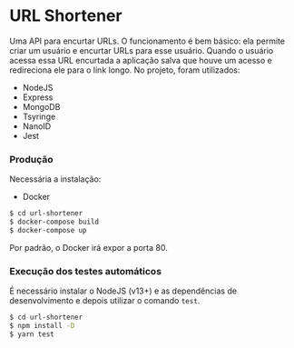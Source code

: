 # URL Shortener

Uma API para encurtar URLs. O funcionamento é bem básico: ela permite criar um usuário e encurtar URLs para esse usuário. Quando o usuário acessa essa URL encurtada a aplicação salva que houve um acesso e redireciona ele para o link longo. No projeto, foram utilizados:
* NodeJS
* Express
* MongoDB
* Tsyringe
* NanoID
* Jest

### Produção

Necessária a instalação:
* Docker

```sh
$ cd url-shortener
$ docker-compose build
$ docker-compose up
```

Por padrão, o Docker irá expor a porta 80.

### Execução dos testes automáticos

É necessário instalar o NodeJS (v13+) e as dependências de desenvolvimento e depois utilizar o comando `test`.

```sh
$ cd url-shortener
$ npm install -D
$ yarn test
```